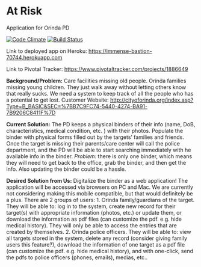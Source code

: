 # At Risk
Application for Orinda PD

[![Code Climate](https://codeclimate.com/github/rails/rails/badges/gpa.svg)](https://codeclimate.com/github/rails/rails)
[![Build Status](https://travis-ci.org/MattZhao/AtRisk.svg?branch=master)](https://travis-ci.org/MattZhao/AtRisk)

Link to deployed app on Heroku: https://immense-bastion-70744.herokuapp.com

Link to Pivotal Tracker: https://www.pivotaltracker.com/projects/1886649

**Background/Problem:**
Care facilities missing old people. Orinda families missing young children. They just walk away without letting others know that really sucks. We need a system to keep track of all the people who has a potential to get lost. Customer Website: http://cityoforinda.org/index.asp?Type=B_BASIC&SEC=%7BB7C9FC74-5440-4274-BA91-7B9206C8411F%7D

**Current Solution:**
The PD keeps a physical binders of their info (name, DoB, characteristics, medical condition, etc. ) with their photos. Populate the binder with physical forms filled out by the targets’ families and friends. Once the target is missing their parents/care center will call the police department, and the PD will be able to start searching immediately with he available info in the binder. *Problem:* there is only one binder, which means they will need to get back to the office, grab the binder, and then get the info. Also updating the binder could be a hassle.

**Desired Solution from Us:**
Digitalize the binder as a web application! The application will be accessed via browsers on PC and Mac. We are currently not considering making this mobile compatible, but that would definitely be a plus. There are 2 groups of users: 1. Orinda family/guardians of the target. They will be able to: log in to the system, create new record for their target(s) with appropriate information (photos, etc.) or update them, or download the information as pdf files (can customize the pdf. e.g. hide medical history). They will only be able to access the entries that are created by themselves. 2. Orinda police officers. They will be able to: view all targets stored in the system, delete any record (consider giving family users this feature?), download the information of one target as a pdf file (can customize the pdf. e.g. hide medical history), and with one-click, send the pdfs to police officers (phones, emails), medias, etc..
